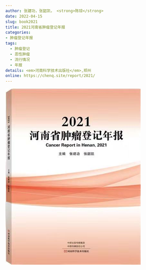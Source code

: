 ```yaml
---
author: 张建功，张韶凯， <strong>陈琼</strong>
date: 2022-04-15
slug: book2021
title: 2021河南省肿瘤登记年报
categories: 
- 肿瘤登记年报
tags:
  - 肿瘤登记
  - 恶性肿瘤
  - 流行情况
  - 年报
details: <em>河南科学技术出版社</em>,郑州
online: https://chenq.site/report/2021/
---
```


![](cover/2021.jpeg)

